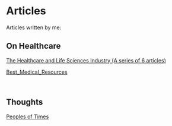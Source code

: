 # Articles

Articles written by me:

## On Healthcare

[The Healthcare and Life Sciences Industry (A series of 6 articles)](https://karthikeshwar1.github.io/blog/2022/The%20Healthcare%20and%20Life%20Sciences%20Industry)

[Best_Medical_Resources](https://karthikeshwar1.github.io/blog/2022/Best_Medical_Resources)

<br>

## Thoughts

[Peoples of Times](https://karthikeshwar1.github.io/blog/2022/Peoples_Of_Times)

